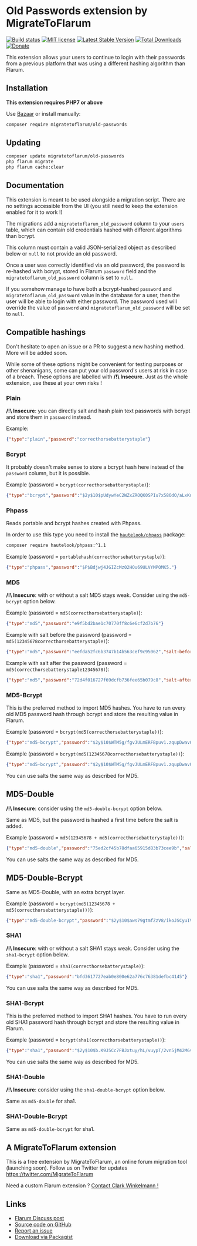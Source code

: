 # Old Passwords extension by MigrateToFlarum

[![Build status](https://travis-ci.org/migratetoflarum/old-passwords.svg?branch=master)](https://travis-ci.org/migratetoflarum/old-passwords) [![MIT license](https://img.shields.io/badge/license-MIT-blue.svg)](https://github.com/migratetoflarum/old-passwords/blob/master/LICENSE.md) [![Latest Stable Version](https://img.shields.io/packagist/v/migratetoflarum/old-passwords.svg)](https://packagist.org/packages/migratetoflarum/old-passwords) [![Total Downloads](https://img.shields.io/packagist/dt/migratetoflarum/old-passwords.svg)](https://packagist.org/packages/migratetoflarum/old-passwords) [![Donate](https://img.shields.io/badge/paypal-donate-yellow.svg)](https://www.paypal.me/clarkwinkelmann)

This extension allows your users to continue to login with their passwords from a previous platform that was using a different hashing algorithm than Flarum.

## Installation

**This extension requires PHP7 or above**

Use [Bazaar](https://discuss.flarum.org/d/5151-flagrow-bazaar-the-extension-marketplace) or install manually:

```bash
composer require migratetoflarum/old-passwords
```

## Updating

```bash
composer update migratetoflarum/old-passwords
php flarum migrate
php flarum cache:clear
```

## Documentation

This extension is meant to be used alongside a migration script. There are no settings accessible from the UI (you still need to keep the extension enabled for it to work !)

The migrations add a `migratetoflarum_old_password` column to your `users` table, which can contain old credentials hashed with different algorithms than bcrypt.

This column must contain a valid JSON-serialized object as described below or `null` to not provide an old password.

Once a user was correctly identified via an old password, the password is re-hashed with bcrypt, stored in Flarum `password` field and the `migratetoflarum_old_password` column is set to `null`.

If you somehow manage to have both a bcrypt-hashed `password` and `migratetoflarum_old_password` value in the database for a user, then the user will be able to login with either password. The password used will override the value of `password` and `migratetoflarum_old_password` will be set to `null`.

## Compatible hashings

Don't hesitate to open an issue or a PR to suggest a new hashing method. More will be added soon.

While some of these options might be convenient for testing purposes or other shenanigans, some can put your old password's users at risk in case of a breach. These options are labelled with **/!\ Insecure**. Just as the whole extension, use these at your own risks !

### Plain

**/!\ Insecure**: you can directly salt and hash plain text passwords with bcrypt and store them in `password` instead.

Example:

```json
{"type":"plain","password":"correcthorsebatterystaple"}
```

### Bcrypt

It probably doesn't make sense to store a bcrypt hash here instead of the `password` column, but it is possible.

Example (password = `bcrypt(correcthorsebatterystaple)`):

```json
{"type":"bcrypt","password":"$2y$10$pUdywYeC2WZxZROQK0SPIu7x58OdO/aLxKnHRlfB8lni0aS6EEWdu"}
```

### Phpass

Reads portable and bcrypt hashes created with Phpass.

In order to use this type you need to install the [`hautelook/phpass`](https://packagist.org/packages/hautelook/phpass) package:

```bash
composer require hautelook/phpass:^1.1
```

Example (password = `portablehash(correcthorsebatterystaple)`):

```json
{"type":"phpass","password":"$P$Bdjwj4JGIZcMz02HOu69ULVYMPOMK5."}
```

### MD5

**/!\ Insecure**: with or without a salt MD5 stays weak. Consider using the `md5-bcrypt` option below.

Example (password = `md5(correcthorsebatterystaple)`):

```json
{"type":"md5","password":"e9f5bd2bae1c70770ff8c6e6cf2d7b76"}
```

Example with salt before the password (password = `md5(12345678correcthorsebatterystaple)`):

```json
{"type":"md5","password":"eefda52fc6b3747b14b563cef9c95062","salt-before":"12345678"}
```

Example with salt after the password (password = `md5(correcthorsebatterystaple12345678)`):

```json
{"type":"md5","password":"72d4f016727f69dcfb736fee65b079c8","salt-after":"12345678"}
```

### MD5-Bcrypt

This is the preferred method to import MD5 hashes.
You have to run every old MD5 password hash through bcrypt and store the resulting value in Flarum.

Example (password = `bcrypt(md5(correcthorsebatterystaple))`):

```json
{"type":"md5-bcrypt","password":"$2y$10$WTM5g/fgvJULmERFBpuv1.zqupDwav0/orAot5gWTpZ0xSCkW6tkq"}
```

Example (password = `bcrypt(md5(12345678correcthorsebatterystaple))`):

```json
{"type":"md5-bcrypt","password":"$2y$10$WTM5g/fgvJULmERFBpuv1.zqupDwav0/orAot5gWTpZ0xSCkW6tkq","salt-before":"12345678"}
```

You can use salts the same way as described for MD5.

## MD5-Double

**/!\ Insecure**: consider using the `md5-double-bcrypt` option below.

Same as MD5, but the password is hashed a first time before the salt is added.

Example (password = `md5(12345678 + md5(correcthorsebatterystaple))`):

```json
{"type":"md5-double","password":"75ed2cf45b78dfaa65915d83b73cee9b","salt-before":"12345678"}
```

You can use salts the same way as described for MD5.

## MD5-Double-Bcrypt

Same as MD5-Double, with an extra bcrypt layer.

Example (password = `bcrypt(md5(12345678 + md5(correcthorsebatterystaple)))`):

```json
{"type":"md5-double-bcrypt","password":"$2y$10$aws79gtmfZzV8/ikoJSCyuIVLDKlStBRvNDdJqAr1r6k4ZYjZmcC2","salt-before":"12345678"}
```

### SHA1

**/!\ Insecure**: with or without a salt SHA1 stays weak. Consider using the `sha1-bcrypt` option below.

Example (password = `sha1(correcthorsebatterystaple)`):

```json
{"type":"sha1","password":"bfd3617727eab0e800e62a776c76381defbc4145"}
```

You can use salts the same way as described for MD5.

### SHA1-Bcrypt

This is the preferred method to import SHA1 hashes.
You have to run every old SHA1 password hash through bcrypt and store the resulting value in Flarum.

Example (password = `bcrypt(sha1(correcthorsebatterystaple))`):

```json
{"type":"sha1","password":"$2y$10$b.K9J5Cc7FBJxtuy/hL/vuypT/2vn5jM42M6vpCFIKBfz9n.HAG2a"}
```

You can use salts the same way as described for MD5.

### SHA1-Double

**/!\ Insecure**: consider using the `sha1-double-bcrypt` option below.

Same as `md5-double` for sha1.

### SHA1-Double-Bcrypt

Same as `md5-double-bcrypt` for sha1.

## A MigrateToFlarum extension

This is a free extension by MigrateToFlarum, an online forum migration tool (launching soon).
Follow us on Twitter for updates https://twitter.com/MigrateToFlarum

Need a custom Flarum extension ? [Contact Clark Winkelmann !](https://clarkwinkelmann.com/flarum)

## Links

- [Flarum Discuss post](https://discuss.flarum.org/d/8631-old-passwords)
- [Source code on GitHub](https://github.com/migratetoflarum/old-passwords)
- [Report an issue](https://github.com/migratetoflarum/old-passwords/issues)
- [Download via Packagist](https://packagist.org/packages/migratetoflarum/old-passwords)
